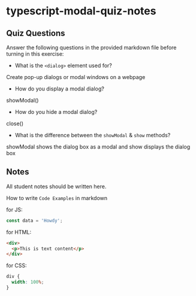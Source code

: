 # typescript-modal-quiz-notes

## Quiz Questions

Answer the following questions in the provided markdown file before turning in this exercise:

- What is the `<dialog>` element used for?

Create pop-up dialogs or modal windows on a webpage

- How do you display a modal dialog?

showModal()

- How do you hide a modal dialog?

close()

- What is the difference between the `showModal` & `show` methods?

showModal shows the dialog box as a modal and show displays the dialog box

## Notes

All student notes should be written here.

How to write `Code Examples` in markdown

for JS:

```javascript
const data = 'Howdy';
```

for HTML:

```html
<div>
  <p>This is text content</p>
</div>
```

for CSS:

```css
div {
  width: 100%;
}
```
